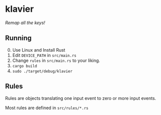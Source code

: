 # klavier

_Remap all the keys!_

## Running

0. Use Linux and Install Rust
1. Edit `DEVICE_PATH` in `src/main.rs`
1. Change `rules` in `src/main.rs` to your liking.
1. `cargo build`
1. `sudo ./target/debug/klavier`

## Rules

Rules are objects translating one input event to zero or more input events. 

Most rules are defined in `src/rules/*.rs`
